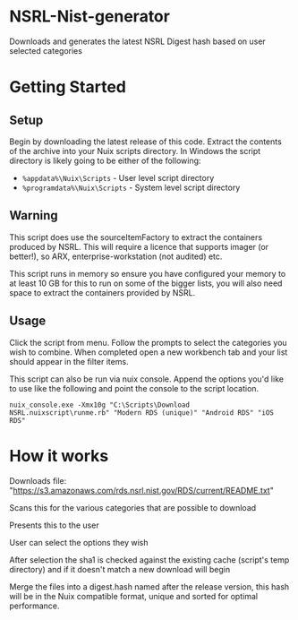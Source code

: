 # NSRL-Nist-generator
Downloads and generates the latest NSRL Digest hash based on user selected categories

# Getting Started

## Setup

Begin by downloading the latest release of this code.  Extract the contents of the archive into your Nuix scripts directory.  In Windows the script directory is likely going to be either of the following:

- `%appdata%\Nuix\Scripts` - User level script directory
- `%programdata%\Nuix\Scripts` - System level script directory

## Warning

This script does use the sourceItemFactory to extract the containers produced by NSRL. This will require a licence that supports imager (or better!), so ARX, enterprise-workstation (not audited) etc.

This script runs in memory so ensure you have configured your memory to at least 10 GB for this to run on some of the bigger lists, you will also need space to extract the containers provided by NSRL.

## Usage


Click the script from menu. Follow the prompts to select the categories you wish to combine. When completed open a new workbench tab and your list should appear in the filter items.

This script can also be run via nuix console. Append the options you'd like to use like the following and point the console to the script location.

    nuix_console.exe -Xmx10g "C:\Scripts\Download NSRL.nuixscript\runme.rb" "Modern RDS (unique)" "Android RDS" "iOS RDS"

# How it works
Downloads file:
"https://s3.amazonaws.com/rds.nsrl.nist.gov/RDS/current/README.txt"

Scans this for the various categories that are possible to download

Presents this to the user

User can select the options they wish

After selection the sha1 is checked against the existing cache (script's temp directory) and if it doesn't match a new download will begin

Merge the files into a digest.hash named after the release version, this hash will be in the Nuix compatible format, unique and sorted for optimal performance.
